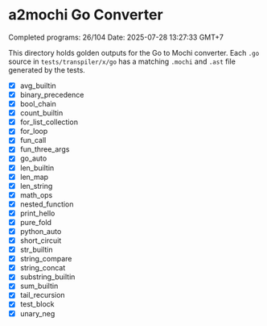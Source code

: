 # a2mochi Go Converter

Completed programs: 26/104
Date: 2025-07-28 13:27:33 GMT+7

This directory holds golden outputs for the Go to Mochi converter.
Each `.go` source in `tests/transpiler/x/go` has a matching `.mochi` and `.ast` file generated by the tests.
- [x] avg_builtin
- [x] binary_precedence
- [x] bool_chain
- [x] count_builtin
- [x] for_list_collection
- [x] for_loop
- [x] fun_call
- [x] fun_three_args
- [x] go_auto
- [x] len_builtin
- [x] len_map
- [x] len_string
- [x] math_ops
- [x] nested_function
- [x] print_hello
- [x] pure_fold
- [x] python_auto
- [x] short_circuit
- [x] str_builtin
- [x] string_compare
- [x] string_concat
- [x] substring_builtin
- [x] sum_builtin
- [x] tail_recursion
- [x] test_block
- [x] unary_neg
